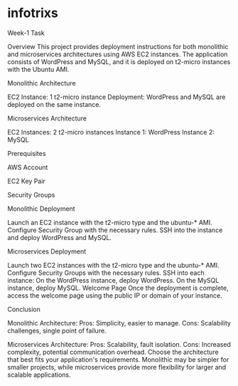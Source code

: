 # infotrixs

Week-1 Task

Overview
This project provides deployment instructions for both monolithic and microservices architectures using AWS EC2 instances. The application consists of WordPress and MySQL, and it is deployed on t2-micro instances with the Ubuntu AMI.

Monolithic Architecture

EC2 Instance: 1 t2-micro instance
Deployment: WordPress and MySQL are deployed on the same instance.

Microservices Architecture

EC2 Instances: 2 t2-micro instances
Instance 1: WordPress
Instance 2: MySQL

Prerequisites

AWS Account

EC2 Key Pair

Security Groups

Monolithic Deployment

Launch an EC2 instance with the t2-micro type and the ubuntu-* AMI.
Configure Security Group with the necessary rules.
SSH into the instance and deploy WordPress and MySQL.

Microservices Deployment

Launch two EC2 instances with the t2-micro type and the ubuntu-* AMI.
Configure Security Groups with the necessary rules.
SSH into each instance:
On the WordPress instance, deploy WordPress.
On the MySQL instance, deploy MySQL.
Welcome Page
Once the deployment is complete, access the welcome page using the public IP or domain of your instance.

Conclusion

Monolithic Architecture: Pros: Simplicity, easier to manage. Cons: Scalability challenges, single point of failure.

Microservices Architecture: Pros: Scalability, fault isolation. Cons: Increased complexity, potential communication overhead. Choose the architecture that best fits your application's requirements. Monolithic may be simpler for smaller projects, while microservices provide more flexibility for larger and scalable applications.

